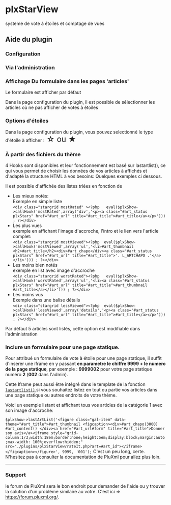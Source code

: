 # plxStarView
systeme de vote à étoiles et comptage de vues


<div id="help">
<h2>Aide du plugin</h2>
	
<h3>Configuration</h3>
  <h3>Via l'administration </h3>
<h3>Affichage Du formulaire dans les pages 'articles'</h3>
  <p>Le formulaire est afficher par défaut</p>
  <p>Dans la page configuration du plugin, il est possible de sélectionner les articles où ne pas afficher de votes à étoiles</p>
<h3>Options d'étoiles</h3>
<p>Dans la page configuration du plugin, vous pouvez selectionné le type d'étoile à afficher :<big><big><big> &star; ou &starf;</big></big></big></p>
  <h3>&Agrave; partir des fichiers du thème</h3>
  <p>4 Hooks sont disponibles et leur fonctionnement est basé sur lastartlist(), ce qui vous permet de choisir les données de vos articles à affichés et d'adapté la structure HTML à vos besoins: Quelques exemples ci dessous.</p>
  <p>Il est possible d'affichée des listes triées en fonction de</p>
  <ul>
    <li>Les mieux notés:<br>Exemple en simple liste<br>
      <code>&lt;div class="stargrid mostRated" >&lt;?php   eval($plxShow->callHook('mostRated',array('div','&lt;p>&lt;a class="#art_status plxStars" href="#art_url" title="#art_title">#art_title&lt;/a>&lt;/p>'))) ; ?>&lt;/div></code></li>
    <li>Les plus vues <br> exemple en affichant l'image d'accroche, l'intro et le lien vers l'article complet:<br>
      <code>&lt;div class="stargrid mostViewed">&lt;?php  eval($plxShow->callHook('mostViewed',array('ul','&lt;li>#art_thumbnail &lt;h2>#art_title&lt;/h2>&lt;div>#art_chapo&lt;/div>&lt;a class="#art_status plxStars" href="#art_url" title="#art_title">'. L_ARTCHAPO .'&lt;/a>&lt;/li>'))) ; ?>&lt;/div></code></li>
    <li>Les moins bien notés<br>exemple en list avec image d'accroche<br>
        <code>&lt;div class="stargrid worstRated">&lt;?php   eval($plxShow->callHook('worstRated',array('ul','&lt;li>&lt;a class="#art_status plxStars" href="#art_url" title="#art_title">#art_thumbnail #art_title&lt;/a>&lt;/li>'))) ; ?>&lt;/div></code></li>
    <li>Les moins vus<br>Exemple dans une balise détails<br>
      <code>&lt;div class="stargrid lessViewed">&lt;?php  eval($plxShow->callHook('lessViewed',array('details','&lt;p>&lt;a class="#art_status plxStars" href="#art_url" title="#art_title">#art_title&lt;/a>&lt;/p>'))) ; ?>&lt;/div></code></li>
  </ul>
  <p>Par défaut 5 articles sont listés, cette option est modifiable dans l'administration</p>
  
  <h3>Inclure un formulaire pour une page statique.</h3>
   <p>Pour attribué un formulaire de vote à étoile pour une page statique, il suffit d'inserer une iframe en y passant <b>en parametre le chiffre 9999 + le numero de la page statique</b>, par exemple : <b>9999002</b> pour votre page statique numéro <b>2</b> (<b>002</b> dans l'admin).</p>
  <p>Cette Iframe peut aussi être intégré dans le template de la fonction <a href="https://wiki.pluxml.org/docs/develop/plxshow.html#lastartlist"><code>lastartlist()</code> </a> si vous souhaitez listez en tout ou partie vos articles dans une page statique ou autres endroits de votre thème.</p>
  <p>Voici un exemple listant et affichant tous vos articles de la catégorie 1 avec son image d'accroche:</p>
  <p><code>$plxShow->lastArtList('&lt;figure class="gal-item" data-theme="#art_title">#art_thumbnail &lt;figcaption>&lt;div>#art_chapo(3000) #art_content() &lt;/div>&lt;a href="#art_url#form" title="#art_title">Donner son avis&lt;/a>&lt;iframe style="grid-column:1/3;width:18em;border:none;height:5em;display:block;margin:auto;max-width: 100%;overflow:hidden;" src="./plugins/plxStarView/rateIt.php?art=#art_id">&lt;/iframe>&lt;/figcaption>&lt;/figure>', 9999, '001');</code> C'est un peu long, certe. N'hesitez pas à consulter la documentation de PluXml pour allez plus loin.</p>
<hr>
  <h3>Support</h3>
  <p> le forum de PluXml sera le bon endroit pour demander de l'aide ou y trouver la solution d'un probléme similaire au votre. C'est ici =>  <a href="https://forum.pluxml.org/">https://forum.pluxml.org/</a>. </p>
</div>
